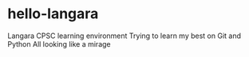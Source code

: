 # hello-langara
Langara CPSC learning environment
Trying to learn my best on Git and Python
All looking like a mirage
